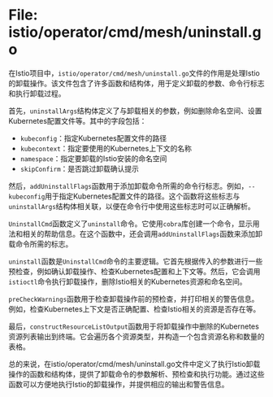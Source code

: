 # File: istio/operator/cmd/mesh/uninstall.go

在Istio项目中，`istio/operator/cmd/mesh/uninstall.go`文件的作用是处理Istio的卸载操作。该文件包含了许多函数和结构体，用于定义卸载的参数、命令行标志和执行卸载过程。

首先，`uninstallArgs`结构体定义了与卸载相关的参数，例如删除命名空间、设置Kubernetes配置文件等。其中的字段包括：
- `kubeconfig`：指定Kubernetes配置文件的路径
- `kubecontext`：指定要使用的Kubernetes上下文的名称
- `namespace`：指定要卸载的Istio安装的命名空间
- `skipConfirm`：是否跳过卸载确认提示

然后，`addUninstallFlags`函数用于添加卸载命令所需的命令行标志。例如，`--kubeconfig`用于指定Kubernetes配置文件的路径。这个函数将这些标志与`uninstallArgs`结构体相关联，以便在命令行中使用这些标志时可以正确解析。

`UninstallCmd`函数定义了`uninstall`命令。它使用`cobra`库创建一个命令，显示用法和相关的帮助信息。在这个函数中，还会调用`addUninstallFlags`函数来添加卸载命令所需的标志。

`uninstall`函数是`UninstallCmd`命令的主要逻辑。它首先根据传入的参数进行一些预检查，例如确认卸载操作、检查Kubernetes配置和上下文等。然后，它会调用`istioctl`命令执行卸载操作，删除Istio相关的Kubernetes资源和命名空间。

`preCheckWarnings`函数用于检查卸载操作前的预检查，并打印相关的警告信息。例如，检查Kubernetes上下文是否正确配置、检查Istio相关的资源是否存在等。

最后，`constructResourceListOutput`函数用于将卸载操作中删除的Kubernetes资源列表输出到终端。它会遍历各个资源类型，并构造一个包含资源名称和数量的表格。

总的来说，在istio/operator/cmd/mesh/uninstall.go文件中定义了执行Istio卸载操作的函数和结构体，提供了卸载命令的参数解析、预检查和执行功能。通过这些函数可以方便地执行Istio的卸载操作，并提供相应的输出和警告信息。

